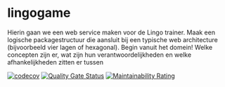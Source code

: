 # lingogame
Hierin gaan we een web service maken voor de Lingo trainer. Maak een logische packagestructuur die aansluit bij een typische web architecture (bijvoorbeeld vier lagen of hexagonal).  Begin vanuit het domein! Welke concepten zijn er, wat zijn hun verantwoordelijkheden en welke afhankelijkheden zitten er tussen


[![codecov](https://codecov.io/gh/MeesterVers/lingogame/branch/master/graph/badge.svg)](https://codecov.io/gh/MeesterVers/lingogame)
[![Quality Gate Status](https://sonarcloud.io/api/project_badges/measure?project=MeesterVers_lingogame&metric=alert_status)](https://sonarcloud.io/dashboard?id=MeesterVers_lingogame)
[![Maintainability Rating](https://sonarcloud.io/api/project_badges/measure?project=MeesterVers_lingogame&metric=sqale_rating)](https://sonarcloud.io/dashboard?id=MeesterVers_lingogame)
